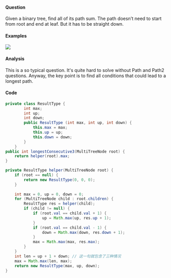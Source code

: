 #### Question
Given a binary tree, find all of its path sum. The path doesn’t need to start from root and end at leaf. But it has to be straight down.
#### Examples
![](https://farm3.staticflickr.com/2807/33509682064_25fc55d14e_o.jpg)
#### Analysis
This is a so typical question. It's quite hard to solve without Path and Path2 questions. Anyway, the key point is to find all conditions that could lead to a longest path.
#### Code
```java
private class ResultType {
        int max;
        int up;
        int down;
        public ResultType (int max, int up, int down) {
            this.max = max;
            this.up = up;
            this.down = down;
        }
    }
public int longestConsecutive3(MultiTreeNode root) {
    return helper(root).max;
}

private ResultType helper(MultiTreeNode root) {
    if (root == null) {
        return new ResultType(0, 0, 0);
    }
    
    int max = 0, up = 0, down = 0;
    for (MultiTreeNode child : root.children) {
        ResultType res = helper(child);
        if (child != null) {
            if (root.val == child.val + 1) {
                up = Math.max(up, res.up + 1);
            }
            if (root.val == child.val - 1) {
                down = Math.max(down, res.down + 1);
            }
            max = Math.max(max, res.max);
        }
    }
    int len = up + 1 + down; // 这一句就包含了三种情况
    max = Math.max(len, max);
    return new ResultType(max, up, down);
}
```